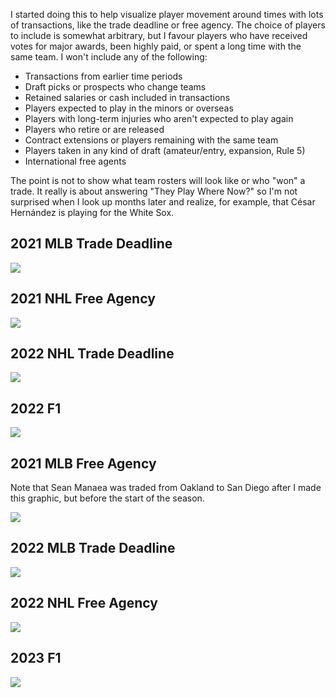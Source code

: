 <!-- They Play Where Now? -->
<!-- 2021-08-01 -->

I started doing this to help visualize player movement around times with lots of transactions, like the trade deadline or free agency.
The choice of players to include is somewhat arbitrary, but I favour players who have received votes for major awards, been highly paid, or spent a long time with the same team.
I won't include any of the following:

- Transactions from earlier time periods
- Draft picks or prospects who change teams
- Retained salaries or cash included in transactions
- Players expected to play in the minors or overseas
- Players with long-term injuries who aren't expected to play again
- Players who retire or are released
- Contract extensions or players remaining with the same team
- Players taken in any kind of draft (amateur/entry, expansion, Rule 5)
- International free agents

The point is not to show what team rosters will look like or who "won" a trade.
It really is about answering "They Play Where Now?" so I'm not surprised when I look up months later and realize, for example, that César Hernández is playing for the White Sox.

## 2021 MLB Trade Deadline

<img src="img/they-play-where-now/2021-mlb-trade-deadline.png" class="image-full-width" />

## 2021 NHL Free Agency

<img src="img/they-play-where-now/2021-nhl-free-agency.png" class="image-full-width" />

## 2022 NHL Trade Deadline

<img src="img/they-play-where-now/2022-nhl-trade-deadline.png" class="image-full-width" />

## 2022 F1

<img src="img/they-play-where-now/2022-f1.png" class="image-full-width" />

## 2021 MLB Free Agency

Note that Sean Manaea was traded from Oakland to San Diego after I made this graphic, but before the start of the season.

<img src="img/they-play-where-now/2021-mlb-free-agency.png" class="image-full-width" />

## 2022 MLB Trade Deadline

<img src="img/they-play-where-now/2022-mlb-trade-deadline.png" class="image-full-width" />

## 2022 NHL Free Agency

<img src="img/they-play-where-now/2022-nhl-free-agency.png" class="image-full-width" />

## 2023 F1

<img src="img/they-play-where-now/2023-f1.png" class="image-full-width" />
